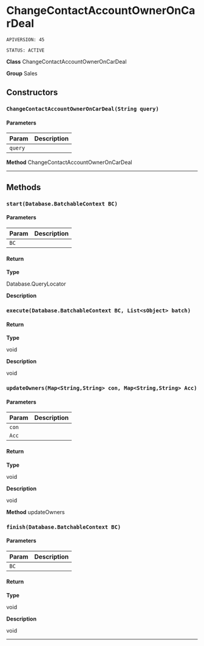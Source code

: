 # ChangeContactAccountOwnerOnCarDeal

`APIVERSION: 45`

`STATUS: ACTIVE`



**Class** ChangeContactAccountOwnerOnCarDeal


**Group** Sales

## Constructors
### `ChangeContactAccountOwnerOnCarDeal(String query)`
#### Parameters

|Param|Description|
|---|---|
|`query`||


**Method** ChangeContactAccountOwnerOnCarDeal

---
## Methods
### `start(Database.BatchableContext BC)`
#### Parameters

|Param|Description|
|---|---|
|`BC`||

#### Return

**Type**

Database.QueryLocator

**Description**



### `execute(Database.BatchableContext BC, List<sObject> batch)`
#### Return

**Type**

void

**Description**

void

### `updateOwners(Map<String,String> con, Map<String,String> Acc)`
#### Parameters

|Param|Description|
|---|---|
|`con`||
|`Acc`||

#### Return

**Type**

void

**Description**

void


**Method** updateOwners

### `finish(Database.BatchableContext BC)`
#### Parameters

|Param|Description|
|---|---|
|`BC`||

#### Return

**Type**

void

**Description**

void

---
